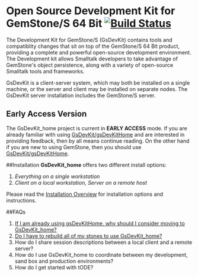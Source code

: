 # Open Source Development Kit for GemStone/S 64 Bit [![Build Status](https://travis-ci.org/GsDevKit/GsDevKit_home.svg?branch=master)](https://travis-ci.org/GsDevKit/GsDevKit_home)

The Development Kit for GemStone/S (GsDevKit) contains tools and compatiblity changes that sit on top of the GemStone/S 64 Bit product, providing a complete and powerful open-source development environment. The Development kit allows Smalltalk developers to take advantage of GemStone's object persistence, along with a variety of open-source Smalltalk tools and frameworks.

GsDevKit is a client-server system, which may both be installed on a single machine, or the server and client may be installed on separate nodes. The GsDevKit server installation includes the GemStone/S server.

## Early Access Version
The GsDevKit_home project is current in **EARLY ACCESS** mode. If you are already familiar with using [GsDevKit/gsDevKitHome][1] and are interested in providing feedback, then by all means continue reading. On the other hand if you are new to using GemStone, then you should use [GsDevKit/gsDevKitHome][1].

##Installation
**GsDevKit_home** offers two different install options:  

1. *Everything on a single workstation*
2. *Client on a local workstation, Server on a remote host*

Please read the [Installation Overview][2] for installation options and instructions.

##FAQs
1. [If I am already using gsDevKitHome, why should I consider moving to GsDevKit_home?][3]
2. [Do I have to rebuild all of my stones to use GsDevKit_home?][4]
4. How do I share session descriptions between a local client and a remote server?
5. How do I use GsDevKit_home to coordinate between my development, sand box and production environments?
6. How do I get started with tODE?


[1]: https://github.com/GsDevKit/gsDevKitHome#open-source-development-kit-for-gemstones-64-bit-
[2]: docs/installation#installation-overview
[3]: docs/FAQ/FAQ.md#1-if-i-am-already-using-gsdevkithome-why-should-i-consider-moving-to-gsdevkit_home
[4]: docs/FAQ/FAQ.md#2-do-i-have-to-rebuild-all-of-my-stones-to-use-gsdevkit_home

[100]: docs/FAQ/FAQ.md#100-how-do-i-contribute-to-the-gsdevkit_home-project
